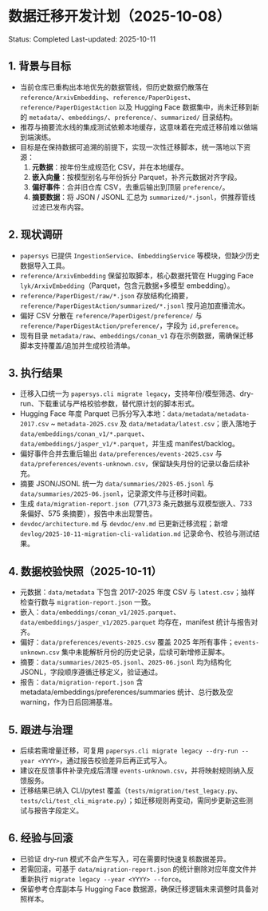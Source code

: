 # 数据迁移开发计划（2025-10-08）
Status: Completed
Last-updated: 2025-10-11

## 1. 背景与目标
- 当前仓库已重构出本地优先的数据管线，但历史数据仍散落在 `reference/ArxivEmbedding`、`reference/PaperDigest`、`reference/PaperDigestAction` 以及 Hugging Face 数据集中，尚未迁移到新的 `metadata/`、`embeddings/`、`preference/`、`summarized/` 目录结构。
- 推荐与摘要流水线的集成测试依赖本地缓存，这意味着在完成迁移前难以做端到端演练。
- 目标是在保持数据可追溯的前提下，实现一次性迁移脚本，统一落地以下资源：
  1. **元数据**：按年份生成规范化 CSV，并在本地缓存。
  2. **嵌入向量**：按模型别名与年份拆分 Parquet，补齐元数据对齐字段。
  3. **偏好事件**：合并旧仓库 CSV，去重后输出到顶层 `preference/`。
  4. **摘要数据**：将 JSON / JSONL 汇总为 `summarized/*.jsonl`，供推荐管线过滤已发布内容。

## 2. 现状调研
- `papersys` 已提供 `IngestionService`、`EmbeddingService` 等模块，但缺少历史数据导入工具。
- `reference/ArxivEmbedding` 保留拉取脚本，核心数据托管在 Hugging Face `lyk/ArxivEmbedding`（Parquet，包含元数据+多模型 embedding）。
- `reference/PaperDigest/raw/*.json` 存放结构化摘要，`reference/PaperDigestAction/summarized/*.jsonl` 按月追加直播流水。
- 偏好 CSV 分散在 `reference/PaperDigest/preference/` 与 `reference/PaperDigestAction/preference/`，字段为 `id,preference`。
- 现有目录 `metadata/raw`、`embeddings/conan_v1` 存在示例数据，需确保迁移脚本支持覆盖/追加并生成校验清单。

## 3. 执行结果
- 迁移入口统一为 `papersys.cli migrate legacy`，支持年份/模型筛选、dry-run、下载重试与严格校验参数，替代原计划的脚本形式。
- Hugging Face 年度 Parquet 已拆分写入本地：`data/metadata/metadata-2017.csv` ~ `metadata-2025.csv` 及 `data/metadata/latest.csv`；嵌入落地于 `data/embeddings/conan_v1/*.parquet`、`data/embeddings/jasper_v1/*.parquet`，并生成 manifest/backlog。
- 偏好事件合并去重后输出 `data/preferences/events-2025.csv` 与 `data/preferences/events-unknown.csv`，保留缺失月份的记录以备后续补充。
- 摘要 JSON/JSONL 统一为 `data/summaries/2025-05.jsonl` 与 `data/summaries/2025-06.jsonl`，记录源文件与迁移时间戳。
- 生成 `data/migration-report.json`（771,373 条元数据与双模型嵌入、733 条偏好、575 条摘要），报告中未出现警告。
- `devdoc/architecture.md` 与 `devdoc/env.md` 已更新迁移流程；新增 `devlog/2025-10-11-migration-cli-validation.md` 记录命令、校验与测试结果。

## 4. 数据校验快照（2025-10-11）
- 元数据：`data/metadata` 下包含 2017-2025 年度 CSV 与 `latest.csv`；抽样检查行数与 `migration-report.json` 一致。
- 嵌入：`data/embeddings/conan_v1/2025.parquet`、`data/embeddings/jasper_v1/2025.parquet` 均存在，manifest 统计与报告对齐。
- 偏好：`data/preferences/events-2025.csv` 覆盖 2025 年所有事件；`events-unknown.csv` 集中未能解析月份的历史记录，后续可新增修正脚本。
- 摘要：`data/summaries/2025-05.jsonl`、`2025-06.jsonl` 均为结构化 JSONL，字段顺序遵循迁移定义，验证通过。
- 报告：`data/migration-report.json` 含 metadata/embeddings/preferences/summaries 统计、总行数及空 warning，作为日后回溯基准。

## 5. 跟进与治理
- 后续若需增量迁移，可复用 `papersys.cli migrate legacy --dry-run --year <YYYY>`，通过报告校验差异后再正式写入。
- 建议在反馈事件补录完成后清理 `events-unknown.csv`，并将映射规则纳入反馈服务。
- 迁移结果已纳入 CLI/pytest 覆盖（`tests/migration/test_legacy.py`、`tests/cli/test_cli_migrate.py`）；如迁移规则再变动，需同步更新这些测试与报告字段定义。
## 6. 经验与回滚
- 已验证 dry-run 模式不会产生写入，可在需要时快速复核数据差异。
- 若需回滚，可基于 `data/migration-report.json` 的统计删除对应年度文件并重新执行 `migrate legacy --year <YYYY> --force`。
- 保留参考仓库副本与 Hugging Face 数据源，确保迁移逻辑未来调整时具备对照样本。
